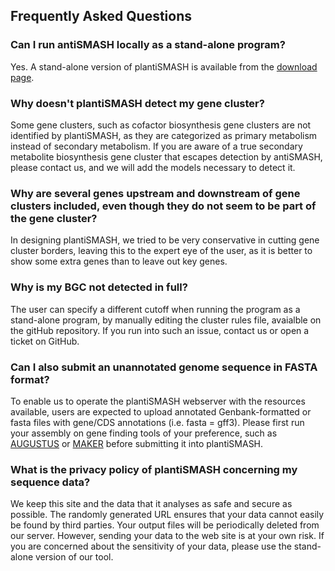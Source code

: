 Frequently Asked Questions
--------------------------

### Can I run antiSMASH locally as a stand-alone program?

Yes. A stand-alone version of plantiSMASH is available from the [download page](install.md).

### Why doesn't plantiSMASH detect my gene cluster?

Some gene clusters, such as cofactor biosynthesis gene clusters are not identified by plantiSMASH, as they are categorized as primary metabolism instead of secondary metabolism. If you are aware of a true secondary metabolite biosynthesis gene cluster that escapes detection by antiSMASH, please contact us, and we will add the models necessary to detect it.

### Why are several genes upstream and downstream of gene clusters included, even though they do not seem to be part of the gene cluster?

In designing plantiSMASH, we tried to be very conservative in cutting gene cluster borders, leaving this to the expert eye of the user, as it is better to show some extra genes than to leave out key genes.

### Why is my BGC not detected in full?

The user can specify a different cutoff when running the program as a stand-alone program, by manually editing the cluster rules file, avaialble on the gitHub repository. If you run into such an issue, contact us or open a ticket on GitHub.

### Can I also submit an unannotated genome sequence in FASTA format?

To enable us to operate the plantiSMASH webserver with the resources available, users are expected to upload annotated Genbank-formatted or fasta files with gene/CDS annotations (i.e. fasta = gff3). Please first run your assembly on gene finding tools of your preference, such as [AUGUSTUS](https://bioinf.uni-greifswald.de/augustus/) or [MAKER](https://www.yandell-lab.org/software/maker.html) before submitting it into plantiSMASH.

### What is the privacy policy of plantiSMASH concerning my sequence data?

We keep this site and the data that it analyses as safe and secure as possible. The randomly generated URL ensures that your data cannot easily be found by third parties. Your output files will be periodically deleted from our server. However, sending your data to the web site is at your own risk. If you are concerned about the sensitivity of your data, please use the stand-alone version of our tool.

